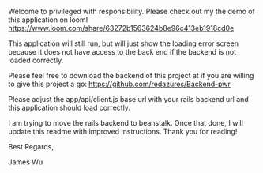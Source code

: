 Welcome to privileged with responsibility. 
Please check out my the demo of this application on loom!
https://www.loom.com/share/63272b1563624b8e96c413eb1918cd0e

This application will still run, but will just show the loading error screen because it does not have access to the back end if the backend is not loaded correctly. 

Please feel free to download the backend of this project at if you are willing to give this project a go:
https://github.com/redazures/Backend-pwr 

Please adjust the app/api/client.js base url with your rails backend url and this application should load correctly. 

I am trying to move the rails backend to beanstalk. Once that done, I will update this readme with improved instructions. Thank you for reading! 

Best Regards,

James Wu

